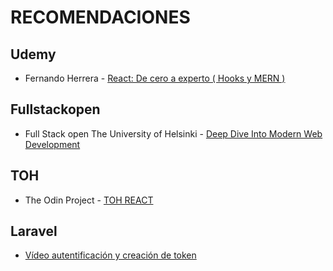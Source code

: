# RECOMENDACIONES

## Udemy

- Fernando Herrera - [React: De cero a experto ( Hooks y MERN )](https://www.udemy.com/course/react-cero-experto/)

## Fullstackopen

- Full Stack open The University of Helsinki - [Deep Dive Into Modern Web Development](https://fullstackopen.com/en/)

## TOH

- The Odin Project - [TOH REACT](https://www.theodinproject.com/paths/full-stack-javascript/courses/react)

## Laravel

- [Vídeo autentificación y creación de token](https://youtu.be/1e0ahYLmJjg?si=CbZ7JFP38HpCaRgC)
